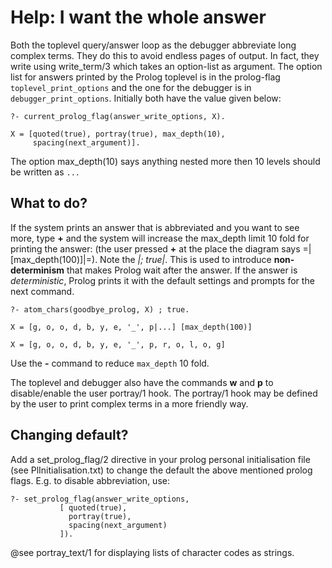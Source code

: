 # Help: I want the whole answer

Both the toplevel query/answer loop as the debugger abbreviate long
complex terms. They do this to avoid endless pages of output. In fact,
they write using write_term/3 which takes an option-list as argument.
The option list for answers printed by the Prolog toplevel is in the
prolog-flag `toplevel_print_options` and the one for the debugger is in
`debugger_print_options`. Initially both have the value given below:

```
?- current_prolog_flag(answer_write_options, X).

X = [quoted(true), portray(true), max_depth(10),
     spacing(next_argument)].
```

The option max_depth(10) says anything nested more then 10 levels should
be written as ``...``

## What to do?

If the system prints an answer that is abbreviated and you want to see
more, type __+__ and the system will increase the max_depth limit 10
fold for printing the answer: (the user pressed __+__ at the place the
diagram says =|[max_depth(100)]|=). Note the *|; true|*. This is used to
introduce __non-determinism__ that makes Prolog wait after the
answer. If the answer is _deterministic_, Prolog prints it with the
default settings and prompts for the next command.

```
?- atom_chars(goodbye_prolog, X) ; true.

X = [g, o, o, d, b, y, e, '_', p|...] [max_depth(100)]

X = [g, o, o, d, b, y, e, '_', p, r, o, l, o, g]
```

Use the __-__ command to reduce `max_depth` 10 fold.

The toplevel and debugger also have the commands __w__ and __p__ to
disable/enable the user portray/1 hook.   The portray/1 hook may be
defined by the user to print complex terms in a more friendly way.


## Changing default?

Add a set_prolog_flag/2 directive in your prolog personal initialisation
file (see PlInitialisation.txt) to change the default the above mentioned
prolog flags.  E.g. to disable abbreviation, use:

```
?- set_prolog_flag(answer_write_options,
		   [ quoted(true),
			 portray(true),
			 spacing(next_argument)
		   ]).
```

@see portray_text/1 for displaying lists of character codes as strings.
